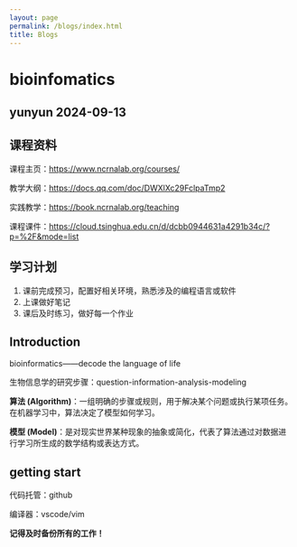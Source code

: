 ```yaml
---
layout: page
permalink: /blogs/index.html
title: Blogs
---
```


# bioinfomatics
yunyun 2024-09-13
---

## 课程资料
课程主页：https://www.ncrnalab.org/courses/

教学大纲：https://docs.qq.com/doc/DWXlXc29FclpaTmp2

实践教学：https://book.ncrnalab.org/teaching

课程课件：https://cloud.tsinghua.edu.cn/d/dcbb0944631a4291b34c/?p=%2F&mode=list

## 学习计划

1. 课前完成预习，配置好相关环境，熟悉涉及的编程语言或软件
2. 上课做好笔记
3. 课后及时练习，做好每一个作业

## Introduction

bioinformatics——decode the language of life

生物信息学的研究步骤：question-information-analysis-modeling

**算法 (Algorithm)**：一组明确的步骤或规则，用于解决某个问题或执行某项任务。在机器学习中，算法决定了模型如何学习。

**模型 (Model)**：是对现实世界某种现象的抽象或简化，代表了算法通过对数据进行学习所生成的数学结构或表达方式。

## getting start

代码托管：github

编译器：vscode/vim

**记得及时备份所有的工作！**

